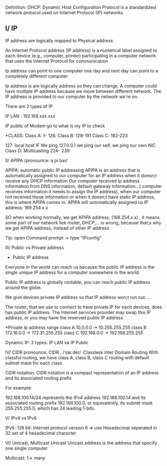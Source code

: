 Definition: DHCP: Dynamic Host Configuration Protocol is a standardized network protocol used on Internet Protocol (IP) networks

I/ IP
-----

IP address are logically mapped to Physical address

An Internet Protocol address (IP address) is a numerical label assigned to each device (e.g., computer, printer) participating in a computer network that uses the Internet Protocol for communication

Ip address can point to one computer one day and next day can point to a completely different computer

Ip address is are logically address so they can change. A computer could have multiple IP address because we move between different network. The IP address is provided to our computer by the network we're on.

There are 2 types of IP

IP LAN : 192.168.xxx.xxx
 
IP public of Modem  go to what is my IP to check

*CLASS:
Class A: 1- 126.
Class B: 128-191
Class C: 192-223

127: local host
IF We ping 127.0.0.1 we ping our self, we ping our own NIC
Class D: Multicasting 224- 239

II/ APIPA 
/pronounce: a pi bar/

APIPA: automatic public IP addressing
APIPA is an address that is automatically assigned to our computer for an IP address when it doesn;t receive any DHCP information
Our computer received Ip address information from DNS information, default gateway information...( computer receives information it needs to assign the IP address), when our computer not received these information or when it doesn;t have static IP address, this is where APIPA comes in.
APIPA will automatically assigned us IP address: 169.254.x.x

SO when working normally, we get APIPA address, (169.254.x.x) , it means some part of our network liek router, DHCP,... is wrong, because that;s why we get APIPA address, instead of other IP address

Tip: open Command prompt -> type "IPconfig"


III/ Public vs Private address

* Public IP address

Everyone in the world can reach us because the public IP address is the single unique IP address for a computer somewhere in the world. 

Public IP address is globally routable, you can reach public IP address around the globe.

We give devices private IP address so that IP address won;t run out....

The router, that we use to connect to have private IP for each devices, does has public IP address. The Internet services provider may swap this IP address, or you may have the reserved public IP address

*Private Ip address range
class A 10.0.0.0 -> 10.255.255.255
class B 172.16.0.0 -> 172.31.255.255
class C 192.168.0.0 -> 192.168.255.255

Dynamic IP: 2 types: IP LAN và IP Public

IV/ CIDR 
pronounce: CIDR : /ˈsaɪ.der/ :Classless inter Domain Routing
With classful routing, we have class A, class B, class C routing with default subnet mask for each class

CIDR notation:  CIDR notation is a compact representation of an IP address and its associated routing prefix

For example:

192.168.100.14/24 represents the IPv4 address 192.168.100.14 and its associated routing prefix 192.168.100.0, or equivalently, its subnet mask 255.255.255.0, which has 24 leading 1-bits.

V/ IPv4 vs IPv6

IPv6: 128 bit: Internet protocol version 6
=> use Hexadecimal
seperated in 32 set of 4 hexadecimal character 

VI/ Unicast, Multicast
Unicast
Unicast address is the address that specify one single computer

Multicast: 1-> many








